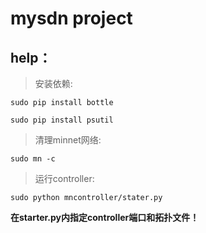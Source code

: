 # mysdn project



## help：
> 安装依赖:

```
sudo pip install bottle

sudo pip install psutil
```



> 清理minnet网络:

```
sudo mn -c
```
> 运行controller:

```
sudo python mncontroller/stater.py
```

**在starter.py内指定controller端口和拓扑文件！**
